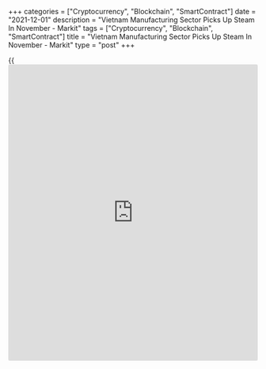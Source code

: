 +++
categories = ["Cryptocurrency", "Blockchain", "SmartContract"]
date = "2021-12-01"
description = "Vietnam Manufacturing Sector Picks Up Steam In November - Markit"
tags = ["Cryptocurrency", "Blockchain", "SmartContract"]
title = "Vietnam Manufacturing Sector Picks Up Steam In November - Markit"
type = "post"
+++

{{<iframe id="large-banner" src="https://www.bounty.group/#slide=8.0" width="100%" height="600" scrolling="no" style="border: 0px solid rgb(216, 221, 230); border-radius: 3px;">}}

The manufacturing sector in Vietnam continued to expand in November, and
at a faster pace, the latest survey from Markit Economics showed on
Wednesday with a manufacturing PMI score of 52.2.

That's up from 51.2 in October and it moves further above the boom-or-
bust line of 50 that separates expansion from contraction.

New orders increased for the second month running as the easing of
pandemic restrictions in recent months helped demand in the sector.
Moreover, the rate of expansion was solid and the sharpest since April.

New export orders also increased again, but only modestly as COVID-19
continued to constrain international trade. Higher new orders and a
lower level of restrictions than seen earlier in the year meant that
manufacturers were able to expand their production volumes again in
November.

For comments and feedback [contact](https://www.playgroundfx.com/contact/): editorial@rtt[news](https://www.letsplayfx.com/blog/forex-news-website/).com

[Economic News][1]

 **What parts of the world are seeing the best (and worst) economic
performances lately? Click[here][2] to check out our [Econ Scorecard][2]
and find out! See up-to-the-moment [ranking](https://www.playgroundfx.com/blog/crypto-exchange-ranking/)s for the best and worst
performers in [GDP][3], [unemployment rate][4], [inflation][2] and much
more.**

   1. www.rtt[news](https://www.letsplayfx.com/blog/forex-news-website/).com/Content/EconomicNews.aspx
   2. www.rtt[news](https://www.letsplayfx.com/blog/forex-news-website/).com/economic-scorecard/world-rank/CPI/highest-performance.aspx
   3. www.rtt[news](https://www.letsplayfx.com/blog/forex-news-website/).com/economic-scorecard/world-rank/GDP/highest-performance.aspx
   4. www.rtt[news](https://www.letsplayfx.com/blog/forex-news-website/).com/economic-scorecard/world-rank/unemployment-rate/lowest-performance.aspx